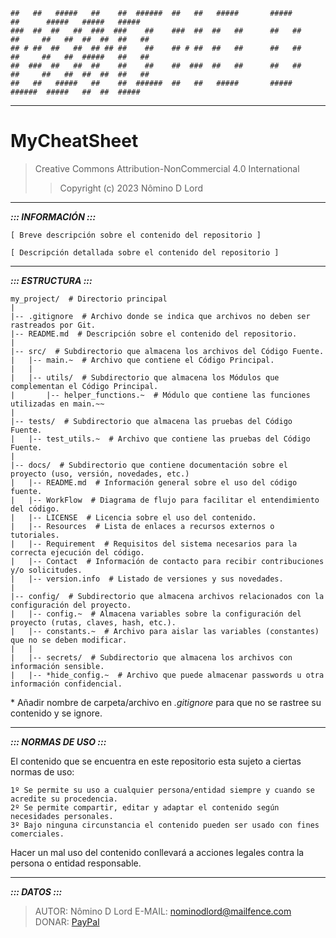 ```
##   ##   #####   ##    ##  ######  ##   ##   #####       #####        ##      #####   #####   #####  
###  ##  ##   ##  ###  ###    ##    ###  ##  ##   ##      ##   ##      ##     ##   ##  ##  ##  ##   ##
## # ##  ##   ##  ## ## ##    ##    ## # ##  ##   ##      ##   ##      ##     ##   ##  #####   ##   ##
##  ###  ##   ##  ##    ##    ##    ##  ###  ##   ##      ##   ##      ##     ##   ##  ##  ##  ##   ##
##   ##   #####   ##    ##  ######  ##   ##   #####       #####        ######  #####   ##  ##  #####  
```
---

# MyCheatSheet

> Creative Commons Attribution-NonCommercial 4.0 International
> > Copyright (c) 2023 Nômino D Lord
	
---

***::: INFORMACIÓN :::***

	[ Breve descripción sobre el contenido del repositorio ]

	[ Descripción detallada sobre el contenido del repositorio ]

---

***::: ESTRUCTURA :::***
```
my_project/  # Directorio principal
|
|-- .gitignore  # Archivo donde se indica que archivos no deben ser rastreados por Git.
|-- README.md  # Descripción sobre el contenido del repositorio.
|
|-- src/  # Subdirectorio que almacena los archivos del Código Fuente.
|   |-- main.~  # Archivo que contiene el Código Principal.
|   |
|   |-- utils/  # Subdirectorio que almacena los Módulos que complementan el Código Principal.
|       |-- helper_functions.~  # Módulo que contiene las funciones utilizadas en main.~~
|
|-- tests/  # Subdirectorio que almacena las pruebas del Código Fuente.
|   |-- test_utils.~  # Archivo que contiene las pruebas del Código Fuente.
|
|-- docs/  # Subdirectorio que contiene documentación sobre el proyecto (uso, versión, novedades, etc.)
|   |-- README.md  # Información general sobre el uso del código fuente.
|   |-- WorkFlow  # Diagrama de flujo para facilitar el entendimiento del código.
|   |-- LICENSE  # Licencia sobre el uso del contenido.
|   |-- Resources  # Lista de enlaces a recursos externos o tutoriales.
|   |-- Requirement  # Requisitos del sistema necesarios para la correcta ejecución del código.
|   |-- Contact  # Información de contacto para recibir contribuciones y/o solicitudes.
|   |-- version.info  # Listado de versiones y sus novedades. 
|
|-- config/  # Subdirectorio que almacena archivos relacionados con la configuración del proyecto.
|   |-- config.~  # Almacena variables sobre la configuración del proyecto (rutas, claves, hash, etc.).
|   |-- constants.~  # Archivo para aislar las variables (constantes) que no se deben modificar.
|   |
|   |-- secrets/  # Subdirectorio que almacena los archivos con información sensible.
|   |-- *hide_config.~  # Archivo que puede almacenar passwords u otra información confidencial.
```
 \* Añadir nombre de carpeta/archivo en *.gitignore* para que no se rastree su contenido y se ignore.

---

***::: NORMAS DE USO :::***

El contenido que se encuentra en este repositorio esta sujeto a ciertas normas de uso:

	1º Se permite su uso a cualquier persona/entidad siempre y cuando se acredite su procedencia.
	2º Se permite compartir, editar y adaptar el contenido según necesidades personales.
	3º Bajo ninguna circunstancia el contenido pueden ser usado con fines comerciales.

Hacer un mal uso del contenido conllevará a acciones legales contra la persona o entidad responsable.

---

***::: DATOS :::***

> AUTOR: Nômino D Lord
> E-MAIL: nominodlord@mailfence.com
> DONAR: [PayPal](https://www.paypal.com/donate/?hosted_button_id=V7JFQBUUK5ZYA)
